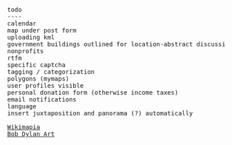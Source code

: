 <pre>
todo
----
calendar
map under post form
uploading kml
government buildings outlined for location-abstract discussion
nonprofits
rtfm
specific captcha
tagging / categorization
polygons (mymaps)
user profiles visible
personal donation form (otherwise income taxes)
email notifications
language
insert juxtaposition and panorama (?) automatically

<a href="https://wikimapia.org" target="_blank">Wikimapia</a>
<a href="http://bobdylanart.com" target="_blank">Bob Dylan Art</a>
</pre>
